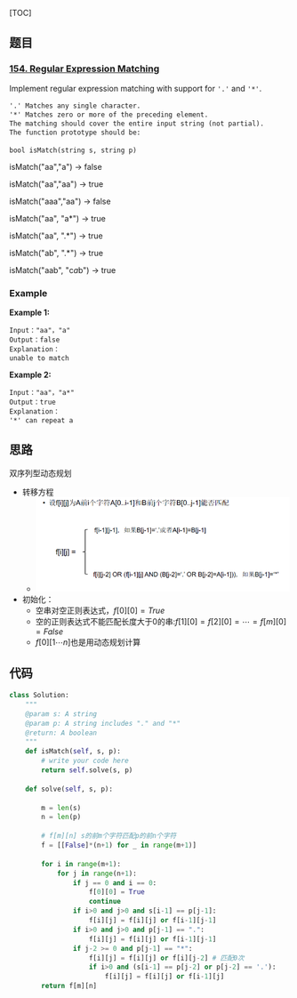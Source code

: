 [TOC]

## 题目

### [154. Regular Expression Matching](https://www.lintcode.com/problem/regular-expression-matching/description)

Implement regular expression matching with support for `'.'` and `'*'`.

```
'.' Matches any single character.
'*' Matches zero or more of the preceding element.
The matching should cover the entire input string (not partial).
The function prototype should be:

bool isMatch(string s, string p)
```



isMatch("aa","a") → false

isMatch("aa","aa") → true

isMatch("aaa","aa") → false

isMatch("aa", "a*") → true

isMatch("aa", ".*") → true

isMatch("ab", ".*") → true

isMatch("aab", "c*a*b") → true

### Example

**Example 1:**

```
Input："aa"，"a"
Output：false
Explanation：
unable to match
```

**Example 2:**

```
Input："aa"，"a*"
Output：true
Explanation：
'*' can repeat a
```

## 思路

双序列型动态规划

* 转移方程
  * ![](../../assets/154.regular-expression-matching.png)
* 初始化：
  * 空串对空正则表达式，$f[0][0]=True$
  * 空的正则表达式不能匹配长度大于0的串:$f[1][0] = f[2][0]=\cdots=f[m][0]=False$
  * $f[0][1\cdots n]$也是用动态规划计算
## 代码

```python
class Solution:
    """
    @param s: A string 
    @param p: A string includes "." and "*"
    @return: A boolean
    """
    def isMatch(self, s, p):
        # write your code here
        return self.solve(s, p)
    
    def solve(self, s, p):
        
        m = len(s)
        n = len(p)
        
        # f[m][n] s的前m个字符匹配p的前n个字符
        f = [[False]*(n+1) for _ in range(m+1)]
        
        for i in range(m+1):
            for j in range(n+1):
                if j == 0 and i == 0:
                    f[0][0] = True
                    continue
                if i>0 and j>0 and s[i-1] == p[j-1]:
                    f[i][j] = f[i][j] or f[i-1][j-1]
                if i>0 and j>0 and p[j-1] == ".":
                    f[i][j] = f[i][j] or f[i-1][j-1]
                if j-2 >= 0 and p[j-1] == "*":
                    f[i][j] = f[i][j] or f[i][j-2] # 匹配0次
                    if i>0 and (s[i-1] == p[j-2] or p[j-2] == '.'):
                        f[i][j] = f[i][j] or f[i-1][j]
        return f[m][n]
```


